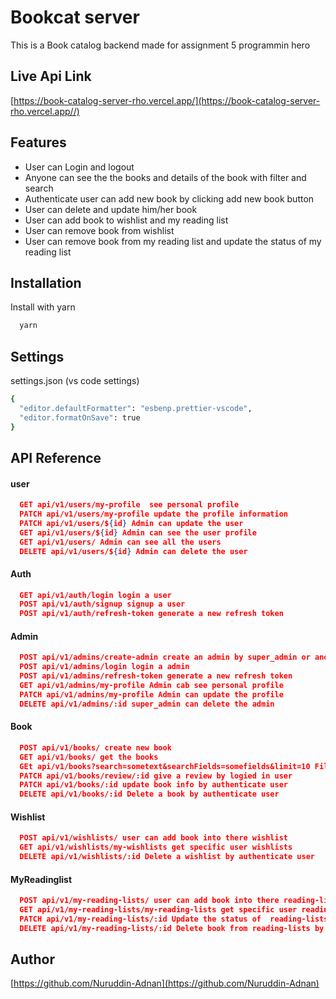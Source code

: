 
# Bookcat server

This is a Book catalog backend  made for assignment 5 programmin hero


## Live Api Link

[https://book-catalog-server-rho.vercel.app/](https://book-catalog-server-rho.vercel.app//)


## Features

* User can Login and logout
* Anyone can see the the books and details of the book with filter and search
* Authenticate user can add new book by clicking add new book button 
* User can delete and update him/her book
* User can add book to wishlist and my reading list
* User can remove book from wishlist
* User can remove book from my reading list and update the status of my reading list





## Installation

Install with yarn

```bash
  yarn 
```

## Settings

settings.json (vs code settings)

```bash
{
  "editor.defaultFormatter": "esbenp.prettier-vscode",
  "editor.formatOnSave": true
}
```
    



## API Reference

#### user

```json
  GET api/v1/users/my-profile  see personal profile
  PATCH api/v1/users/my-profile update the profile information
  PATCH api/v1/users/${id} Admin can update the user
  GET api/v1/users/${id} Admin can see the user profile
  GET api/v1/users/ Admin can see all the users
  DELETE api/v1/users/${id} Admin can delete the user

```


#### Auth

```json
  GET api/v1/auth/login login a user
  POST api/v1/auth/signup signup a user
  POST api/v1/auth/refresh-token generate a new refresh token
```


#### Admin

```json
  POST api/v1/admins/create-admin create an admin by super_admin or another admin
  POST api/v1/admins/login login a admin
  POST api/v1/admins/refresh-token generate a new refresh token
  GET api/v1/admins/my-profile Admin cab see personal profile
  PATCH api/v1/admins/my-profile Admin can update the profile
  DELETE api/v1/admins/:id super_admin can delete the admin
```

#### Book

```json
  POST api/v1/books/ create new book
  GET api/v1/books/ get the books
  GEt api/v1/books?search=sometext&searchFields=somefields&limit=10 Filter and sorting
  PATCH api/v1/books/review/:id give a review by logied in user
  PATCH api/v1/books/:id update book info by authenticate user
  DELETE api/v1/books/:id Delete a book by authenticate user
```

#### Wishlist

```json
  POST api/v1/wishlists/ user can add book into there wishlist
  GET api/v1/wishlists/my-wishlists get specific user wishlists
  DELETE api/v1/wishlists/:id Delete a wishlist by authenticate user
```

#### MyReadinglist

```json
  POST api/v1/my-reading-lists/ user can add book into there reading-list
  GET api/v1/my-reading-lists/my-reading-lists get specific user reading-lists
  PATCH api/v1/my-reading-lists/:id Update the status of  reading-lists by authenticate user
  DELETE api/v1/my-reading-lists/:id Delete book from reading-lists by authenticate user
```


## Author

 [https://github.com/Nuruddin-Adnan](https://github.com/Nuruddin-Adnan)


